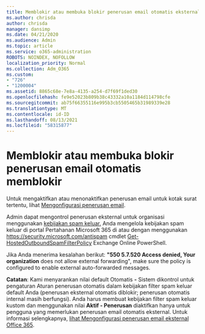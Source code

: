 ```yaml
---
title: Memblokir atau membuka blokir penerusan email otomatis eksternal
ms.author: chrisda
author: chrisda
manager: dansimp
ms.date: 04/21/2020
ms.audience: Admin
ms.topic: article
ms.service: o365-administration
ROBOTS: NOINDEX, NOFOLLOW
localization_priority: Normal
ms.collection: Adm_O365
ms.custom:
- "726"
- "1200004"
ms.assetid: 8865c68e-7e8a-4135-a254-d7f69f1ded30
ms.openlocfilehash: fe9e52023b809b38c43332a10a1184d114798cfe
ms.sourcegitcommit: ab75f66355116e995b3cb5505465b31989339e28
ms.translationtype: MT
ms.contentlocale: id-ID
ms.lasthandoff: 08/13/2021
ms.locfileid: "58315877"
---
```

# <a name="block-or-unblock-eternal-automatic-email-forwarding"></a>Memblokir atau membuka blokir penerusan email otomatis memblokir

Untuk mengaktifkan atau menonaktifkan penerusan email untuk kotak surat tertentu, lihat [Mengonfigurasi penerusan email](https://docs.microsoft.com/microsoft-365/admin/email/configure-email-forwarding).

Admin dapat mengontrol penerusan eksternal untuk organisasi menggunakan [kebijakan spam keluar.](https://docs.microsoft.com/microsoft-365/security/office-365-security/configure-the-outbound-spam-policy) Anda mengelola kebijakan spam keluar di portal Pertahanan Microsoft 365 di atau dengan menggunakan <https://security.microsoft.com/antispam> cmdlet [Get-HostedOutboundSpamFilterPolicy](https://docs.microsoft.com/powershell/module/exchange/get-hostedoutboundspamfilterpolicy) Exchange Online PowerShell.

Jika Anda menerima kesalahan berikut: **"550 5.7.520 Access denied, Your organization** does not allow external forwarding", make sure the policy is configured to enable external auto-forwarded messages.

**Catatan**: Kami menyarankan nilai default Otomatis  **-** Sistem dikontrol untuk pengaturan Aturan penerusan otomatis dalam kebijakan filter spam keluar default Anda (penerusan eksternal otomatis diblokir; penerusan otomatis internal masih berfungsi). Anda harus membuat kebijakan filter spam keluar kustom dan menggunakan nilai **Aktif - Penerusan** diaktifkan hanya untuk pengguna yang memerlukan penerusan email otomatis eksternal. Untuk informasi selengkapnya, [lihat Mengonfigurasi penerusan email eksternal Office 365](https://docs.microsoft.com/microsoft-365/security/office-365-security/external-email-forwarding).
